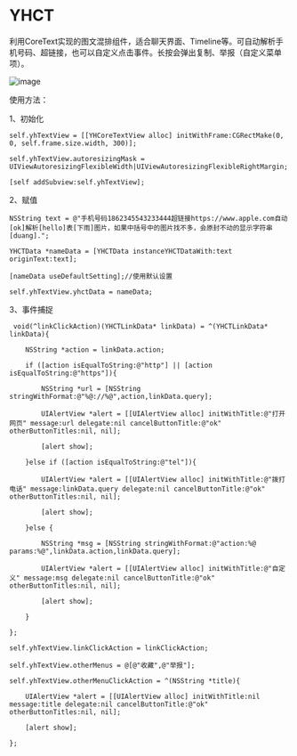 # YHCT
利用CoreText实现的图文混排组件，适合聊天界面、Timeline等。可自动解析手机号码、超链接，也可以自定义点击事件。长按会弹出复制、举报（自定义菜单项）。

 ![image](https://github.com/yehongZhou/YHCT/raw/master/screenshot.png)
 
使用方法：

1、初始化

    self.yhTextView = [[YHCoreTextView alloc] initWithFrame:CGRectMake(0, 0, self.frame.size.width, 300)];
    
    self.yhTextView.autoresizingMask = UIViewAutoresizingFlexibleWidth|UIViewAutoresizingFlexibleRightMargin;
    
    [self addSubview:self.yhTextView];
    
2、赋值

    NSString text = @"手机号码1862345543233444超链接https://www.apple.com自动[ok]解析[hello]表[下雨]图片，如果中括号中的图片找不多，会原封不动的显示字符串[duang].";
    
    YHCTData *nameData = [YHCTData instanceYHCTDataWith:text originText:text];
    
    [nameData useDefaultSetting];//使用默认设置
    
    self.yhTextView.yhctData = nameData;

3、事件捕捉

     void(^linkClickAction)(YHCTLinkData* linkData) = ^(YHCTLinkData* linkData){
         
        NSString *action = linkData.action;
        
        if ([action isEqualToString:@"http"] || [action isEqualToString:@"https"]){
        
            NSString *url = [NSString stringWithFormat:@"%@://%@",action,linkData.query];
            
            UIAlertView *alert = [[UIAlertView alloc] initWithTitle:@"打开网页" message:url delegate:nil cancelButtonTitle:@"ok" otherButtonTitles:nil, nil];
            
            [alert show];
            
        }else if ([action isEqualToString:@"tel"]){
        
            UIAlertView *alert = [[UIAlertView alloc] initWithTitle:@"拨打电话" message:linkData.query delegate:nil cancelButtonTitle:@"ok" otherButtonTitles:nil, nil];
 
            [alert show];
            
        }else {
        
            NSString *msg = [NSString stringWithFormat:@"action:%@ params:%@",linkData.action,linkData.query];
            
            UIAlertView *alert = [[UIAlertView alloc] initWithTitle:@"自定义" message:msg delegate:nil cancelButtonTitle:@"ok" otherButtonTitles:nil, nil];
            
            [alert show];
            
        }
        
    };
    
    self.yhTextView.linkClickAction = linkClickAction;
    
    self.yhTextView.otherMenus = @[@"收藏",@"举报"];
    
    self.yhTextView.otherMenuClickAction = ^(NSString *title){
    
        UIAlertView *alert = [[UIAlertView alloc] initWithTitle:nil message:title delegate:nil cancelButtonTitle:@"ok" otherButtonTitles:nil, nil];
        
        [alert show];
        
    };
